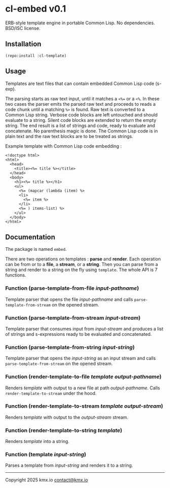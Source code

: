 # cl-embed v0.1

ERB-style template engine in portable Common Lisp. No dependencies.
BSD/ISC license.

## Installation

```Common-Lisp
(repo:install :cl-template)
```

## Usage

Templates are text files that can contain embedded Common Lisp code
(s-exp).

The parsing starts as raw text input, until it matches a `<%=` or a
`<%`. In these two cases the parser emits the parsed raw text and
proceeds to reads a code chunk until a matching `%>` is found.
Raw text is converted to a Common Lisp string. Verbose code blocks
are left untouched and should evaluate to a string. Silent code
blocks are extended to return the empty string. The end result is a list
of strings and code, ready to evaluate and concatenate. No parenthesis
magic is done. The Common Lisp code is in plain text and the raw text
blocks are to be treated as strings.

Example template with Common Lisp code embedding :

```Common-Lisp
<!doctype html>
<html>
  <head>
    <title><%= title %></title>
  </head>
  <body>
    <h1><%= title %></h1>
    <ul>
      <%= (mapcar (lambda (item) %>
      <li>
        <%= item %>
      </li>
      <%= ) items-list) %>
    </ul>
  </body>
</html>
```

## Documentation

The package is named `embed`.

There are two operations on templates : **parse** and **render**.
Each operation can be from or to a **file**, a **stream**, or a
**string**. Then you can parse from a string and render to a string
on the fly using `template`. The whole API is 7 functions.

### Function (parse-template-from-file *input-pathname*)

Template parser that opens the file *input-pathname* and calls
`parse-template-from-stream` on the opened stream.

### Function (parse-template-from-stream *input-stream*)

Template parser that consumes input from *input-stream* and produces a list
of strings and s-expressions ready to be evaluated and concatenated.

### Function (parse-template-from-string *input-string*)

Template parser that opens the *input-string* as an input stream and
calls `parse-template-from-stream` on the opened stream.

### Function (render-template-to-file *template* *output-pathname*)

Renders *template* with output to a new file at path *output-pathname*.
Calls `render-template-to-stream` under the hood.

### Function (render-template-to-stream *template* *output-stream*)

Renders *template* with output to the *output-stream* stream.

### Function (render-template-to-string *template*)

Renders *template* into a string.

### Function (template *input-string*)

Parses a template from *input-string* and renders it to a string.

---

Copyright 2025 kmx.io <contact@kmx.io>
